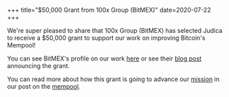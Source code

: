 +++
title="$50,000 Grant from 100x Group (BitMEX)"
date=2020-07-22
+++

We're super pleased to share that 100x Group (BitMEX) has selected Judica to receive a $50,000
grant to support our work on improving Bitcoin's Mempool!

You can see BitMEX's profile on our work [here](https://blog.bitmex.com/jeremy-rubin/)
or see their [blog post]( https://blog.bitmex.com/bitcoin-developer-grant-provided-to-jeremy-rubin/)
announcing the grant.

You can read more about how this grant is going to advance our [mission](/mission/) in our post on
the [mempool](/blog/mempool/).
